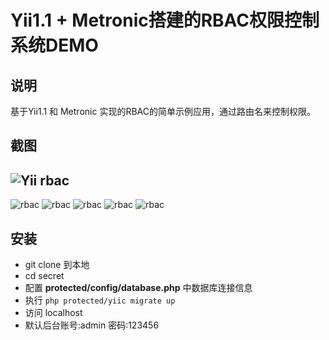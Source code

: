 # Yii1.1 + Metronic搭建的RBAC权限控制系统DEMO

## 说明

基于Yii1.1 和 Metronic 实现的RBAC的简单示例应用，通过路由名来控制权限。



## 截图

## ![Yii rbac](http://obqt0cm4k.bkt.clouddn.com/rbac1.png)
![rbac](http://obqt0cm4k.bkt.clouddn.com/rbac2.png)
![rbac](http://obqt0cm4k.bkt.clouddn.com/rbac3.png)
![rbac](http://obqt0cm4k.bkt.clouddn.com/rbac4.png)
![rbac](http://obqt0cm4k.bkt.clouddn.com/rbac5.png)
![rbac](http://obqt0cm4k.bkt.clouddn.com/rbac6.png)
## 安装

- git clone 到本地
- cd secret
- 配置 **protected/config/database.php** 中数据库连接信息
- 执行 `php protected/yiic migrate up`
- 访问 localhost
- 默认后台账号:admin 密码:123456
